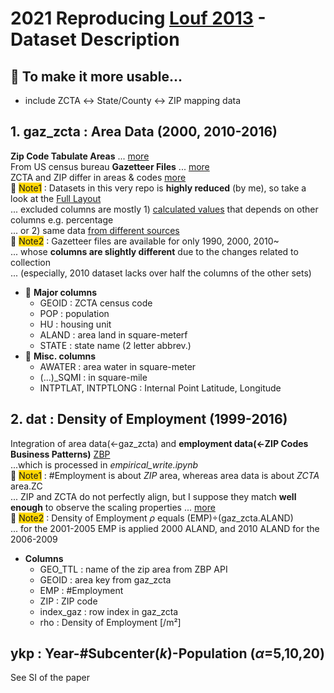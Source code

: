# 2021 Reproducing [Louf 2013](https://journals.aps.org/prl/abstract/10.1103/PhysRevLett.111.198702) - Dataset Description
## 🛑 To make it more usable...
- include ZCTA ↔ State/County ↔ ZIP mapping data

## 1. gaz_zcta : Area Data (2000, 2010-2016)
**Zip Code Tabulate Areas** ... [more](https://www.census.gov/programs-surveys/geography/guidance/geo-areas/zctas.html)
<br>From US census bureau **Gazetteer Files** ... [more](https://www.census.gov/geographies/reference-files/time-series/geo/gazetteer-files.1990.html)
<br>ZCTA and ZIP differ in areas & codes [more](https://udsmapper.org/zip-code-to-zcta-crosswalk/)
<br>💬 <span style="background-color:gold">Note1</span> : Datasets in this very repo is **highly reduced** (by me), so take a look at the [Full Layout](https://www.census.gov/programs-surveys/geography/technical-documentation/records-layout/2010-zcta-record-layout.html)
<br>... excluded columns are mostly 1) <u>calculated values</u> that depends on other columns e.g. percentage
<br>... or 2) same data <u>from different sources</u>
<br>💬 <span style="background-color:gold">Note2</span> : Gazetteer files are available for only 1990, 2000, 2010~
<br>... whose **columns are slightly different** due to the changes related to collection
<br>... (especially, 2010 dataset lacks over half the columns of the other sets)
<br>
- 📘 **Major columns**
    - GEOID : ZCTA census code
    - POP : population
    - HU : housing unit
    - ALAND : area land in square-meterf
    - STATE : state name (2 letter abbrev.)
- 📘 **Misc. columns**
    - AWATER : area water in square-meter
    - (...)_SQMI : in square-mile
    - INTPTLAT, INTPTLONG : Internal Point Latitude, Longitude

## 2. dat : Density of Employment (1999-2016)
Integration of area data(←gaz_zcta) and **employment data(←ZIP Codes Business Patterns)** [ZBP](https://www.census.gov/data/developers/data-sets/cbp-nonemp-zbp/zbp-api.html)
<br>...which is processed in *empirical_write.ipynb*
<br>💬 <span style="background-color:gold">Note1</span> : \#Employment is about *ZIP* area, whereas area data is about *ZCTA* area.ZC
<br>... ZIP and ZCTA do not perfectly align, but I suppose they match **well enough** to observe the scaling properties ... [more](https://udsmapper.org/zip-code-to-zcta-crosswalk/)
<br>💬 <span style="background-color:gold">Note2</span> : Density of Employment $\rho$ equals (EMP)÷(gaz_zcta.ALAND)
<br>... for the 2001-2005 EMP is applied 2000 ALAND, and 2010 ALAND for the 2006-2009
- **Columns**
    - GEO_TTL : name of the zip area from ZBP API
    - GEOID : area key from gaz_zcta
    - EMP : \#Employment
    - ZIP : ZIP code
    - index_gaz : row index in gaz_zcta
    - rho : Density of Employment [/m²]

## ykp : Year-\#Subcenter($k$)-Population ($\alpha$=5,10,20)
See SI of the paper